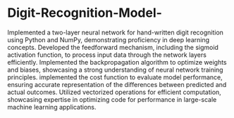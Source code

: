 # Digit-Recognition-Model-
Implemented a two-layer neural network for hand-written digit recognition using Python and NumPy, demonstrating proficiency in deep learning concepts.
Developed the feedforward mechanism, including the sigmoid activation function, to process input data through the network layers efficiently. Implemented the backpropagation algorithm to optimize weights and biases, showcasing a strong understanding of neural network training principles. implemented the cost function to evaluate model performance, ensuring accurate representation of the differences between predicted and actual outcomes. Utilized vectorized operations for efficient computation, showcasing expertise in optimizing code for performance in large-scale machine learning applications.
